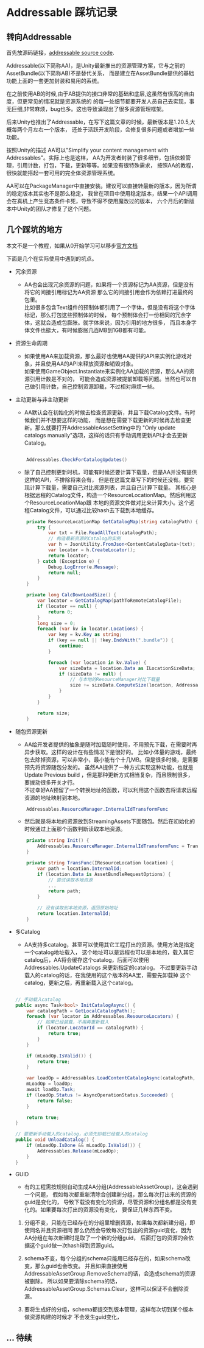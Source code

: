 # Addressable 踩坑记录

## 转向Addressable
首先放源码链接，[addressable source code](https://github.com/needle-mirror/com.unity.addressables).

Addressable(以下简称AA)，是Unity最新推出的资源管理方案，它与之前的AssetBundle(以下简称AB)不是替代关系，
而是建立在AssetBundle提供的基础功能上面的一套更加封装和易用的系统。

在之前使用AB的时候,由于AB提供的接口非常的基础和底层,这虽然有很高的自由度，但更常见的情况就是资源系统的
的每一处细节都要开发人员自己去实现，事无巨细,非常麻烦，bug也多。这也导致涌现出了很多资源管理框架。

后来Unity也推出了Addressable，在写下这篇文章的时候，最新版本是1.20.5,大概每两个月左右一个版本，
还处于活跃开发阶段，会修复很多问题或者增加一些功能。

按照Unity的描述 AA可以"Simplify your content management with Addressables"。实际上也是这样，
AA为开发者封装了很多细节，包括依赖管理，引用计数，打包，下载，更新等等。如果没有很特殊需求，
按照AA的教程，很快就能搭起一套可用的完全体资源管理系统。

AA可以在PackageManager中直接安装。建议可以直接转最新的版本，因为所谓的稳定版本其实也不是那么稳定，
我曾在项目中使用稳定版本，结果一个API调用会在真机上产生竞态条件卡死，导致不得不使用魔改过的版本，
六个月后的新版本中Unity的团队才修复了这个问题。

## 几个踩坑的地方  
本文不是一个教程，如果从0开始学习可以移步[官方文档](https://docs.unity3d.com/Packages/com.unity.addressables@0.8/manual/AddressableAssetsGettingStarted.html)

下面是几个在实际使用中遇到的坑点。

* 冗余资源
    - AA也会出现冗余资源的问题，如果将一个资源标记为AA资源，但是没有将它的间接引用标记为AA资源
    那么它的间接引用会作为依赖打进最终的包里。  
    比如很多包含Text组件的预制体都引用了一个字体，但是没有将这个字体标记，那么打包这些预制体的时候，
    每个预制体会打一份相同的冗余字体，这就会造成包膨胀。就字体来说，因为引用的地方很多，
    而且本身字体文件也挺大，有时候膨胀几百MB到1GB都有可能。


* 资源生命周期
    - 如果使用AA来加载资源，那么最好也使用AA提供的API来实例化游戏对象，并且使用AA的API来释放资源和销毁对象。  
    如果使用GameObject.Instantiate来实例化AA加载的资源，那么AA的资源引用计数是不对的，
    可能会造成资源被提前卸载等问题。当然也可以自己做引用计数，自己控制资源卸载，不过相对麻烦一些。
 

* 主动更新与非主动更新
    - AA默认会在初始化的时候去检查资源更新，并且下载Catalog文件。有时候我们并不想要这样的功能，
    而是想在需要下载更新的时候再去检查更新。那么就要打开AddressableAssetSetting中的
    "Only update catalogs manually"选项，这样的话只有手动调用更新API才会去更新Catalog。  

    ```C#

        Addressables.CheckForCatalogUpdates()  

    ```

    - 除了自己控制更新时机，可能有时候还要计算下载量，但是AA并没有提供这样的API，不排除将来会有，
    但是在这篇文章写下的时候还没有。要实现计算下载量，需要自己对比资源列表，并且自己计算下载量。
    其核心是根据远程的Catalog文件，构造一个ResourceLocationMap。然后利用这个ResourceLocationMap跟
    本地的资源文件做对比来计算大小。这个远程Catalog文件，可以通过比较hash去下载到本地缓存。

    ```C#
        private ResourceLocationMap GetCatalogMap(string catalogPath) {
            try {
                var txt = File.ReadAllText(catalogPath);
                // 构造最新资源的Catalog的实例
                var h = JsonUtility.FromJson<ContentCatalogData>(txt);
                var locator = h.CreateLocator();
                return locator;
            } catch (Exception e) {
                Debug.LogError(e.Message);
                return null;
            }
        }

        private long CalcDownLoadSize() {
            var locator = GetCatalogMap(pathToRemoteCatalogFile);
            if (locator == null) {
                return 0;
            }
            long size = 0;
            foreach (var kv in locator.Locations) {
                var key = kv.Key as string;
                if (key == null || !key.EndsWith(".bundle")) {
                    continue;
                }

                foreach (var location in kv.Value) {
                    var sizeData = location.Data as ILocationSizeData;
                    if (sizeData != null) {
                        // 与本地的ResourceManager对比下载量
                        size += sizeData.ComputeSize(location, Addressables.ResourceManager);
                    }
                }
            }

            return size;
        }

    ```

* 随包资源更新
    - AA给开发者提供的抽象是随时加载随时使用，不用预先下载，在需要时再异步获取。这样的设计在有些情况下是很好的。
    比如小体量的游戏，最终包去除掉资源，可以非常小，最小能有个十几MB。但是很多时候，是需要预先将资源随包分发的。
    虽然AA提供了一种方式实现这种功能，也就是Update Previous build ，但是那种更新方式相当复杂，而且限制很多，
    要拨动很多开关才行。  
    不过幸好AA预留了一个转换地址的函数，可以利用这个函数去将请求远程资源的地址映射到本地。
    ```C#
        Addressables.ResourceManager.InternalIdTransformFunc
    ```     
    - 然后就是将本地的资源放到StreamingAssets下面随包。然后在初始化的时候通过上面那个函数判断读取本地资源。

    ```C#
        private string Init() {
            Addressables.ResourceManager.InternalIdTransformFunc = TransFunc;
        }

        private string TransFunc(IResourceLocation location) {
            var path = location.InternalId;
            if (location.Data is AssetBundleRequestOptions) {
                // 尝试读取本地资源
                ...
                return path;
            }

            // 没有读取到本地资源，返回原始地址
            return location.InternalId; 
        }
    ```     
* 多Catalog 
    - AA支持多catalog，甚至可以使用其它工程打出的资源。使用方法是指定一个catalog地址载入，
    这个地址可以是远程也可以是本地的，载入其它catalog后，AA将会缓存这个catalog，后面可以使用Addressables.UpdateCatalogs
    来更新指定的catalog。 不过要更新手动载入的catalog的话，在我使用的这个版本的AA里，需要先卸载掉
    这个catalog，更新之后，再重新载入这个catalog。

    ```C#

    // 手动载入catalog
    public async Task<bool> InitCatalogAsync() {
        var catalogPath = GetLocalCatalogPath();
        foreach (var locator in Addressables.ResourceLocators) {
            // 如果已经装载，不用再重新载入
            if (locator.LocatorId == catalogPath) {
                return true;
            }
        }

        if (mLoadOp.IsValid()) {
            return true;
        }

        var loadOp = Addressables.LoadContentCatalogAsync(catalogPath, false);
        mLoadOp = loadOp;
        await loadOp.Task;
        if (loadOp.Status != AsyncOperationStatus.Succeeded) {
            return false;
        }

        return true;
    }

    // 要更新手动载入的catalog，必须先卸载已经载入的catalog
    public void UnloadCatalog() {
        if (mLoadOp.IsDone && mLoadOp.IsValid()) {
            Addressables.Release(mLoadOp);
        }
    }

    ```  

* GUID
    - 有的工程需按规则自动生成AA分组(AddressableAssetGroup)，这会遇到一个问题，
    假如每次都重新清除合创建新分组，那么每次打出来的资源的guid是变化的，
    导致下载没有变化的资源，尽管资源和分组名都是没有变化的。如果要每次打出的资源没有变化，
    要保证几样东西不变。 

    1. 分组不变，只能在已经存在的分组里增删资源，如果每次都新建分组，即使同名并且资源相同
    那么仍然会导致每次打包出的资源guid变化，因为AA分组在每次新建时是取了一个新的分组guid，
    后面打包的资源的会依据这个guid做一次hash得到资源guid。

    2. schema不变，每个分组的schema只能用已经存在的，如果schema改变，那么guid也会改变。
    并且如果直接使用 AddressableAssetGroup.RemoveSchema的话，会造成schema的资源被删除。
    所以如果要清除schema的话，AddressableAssetGroup.Schemas.Clear，这样可以保证不会删除资源。

    3. 要将生成好的分组，schema都提交到版本管理，这样每次切到某个版本做资源构建的时候才
    不会发生guid变化，
    

## ... 待续